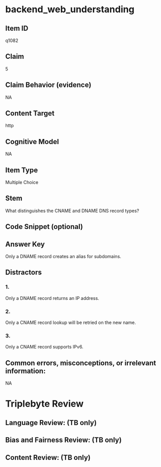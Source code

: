 # backend_web_understanding

## Item ID
q1082

## Claim
5

## Claim Behavior (evidence)
NA

## Content Target
http

## Cognitive Model
NA

## Item Type
Multiple Choice

## Stem
What distinguishes the CNAME and DNAME DNS record types?

## Code Snippet (optional)


## Answer Key
Only a DNAME record creates an alias for subdomains.

## Distractors

### 1.
Only a DNAME record returns an IP address.

### 2.
Only a CNAME record lookup will be retried on the new name.

### 3.
Only a CNAME record supports IPv6.

## Common errors, misconceptions, or irrelevant information:
NA

# Triplebyte Review


## Language Review: (TB only)


## Bias and Fairness Review: (TB only)


## Content Review: (TB only)


